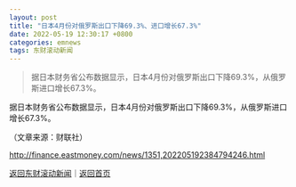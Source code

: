 ```yaml
---
layout: post
title: "日本4月份对俄罗斯出口下降69.3%、进口增长67.3%"
date: 2022-05-19 12:30:17 +0800
categories: emnews
tags: 东财滚动新闻
---
```

> 据日本财务省公布数据显示，日本4月份对俄罗斯出口下降69.3%，从俄罗斯进口增长67.3%。

<p>据日本财务省公布数据显示，日本4月份对俄罗斯出口下降69.3%，从俄罗斯进口增长67.3%。</p><p class="em_media">（文章来源：财联社）</p>

<http://finance.eastmoney.com/news/1351,202205192384794246.html>

[返回东财滚动新闻](//finews.withounder.com/emnews/)｜[返回首页](//finews.withounder.com/)